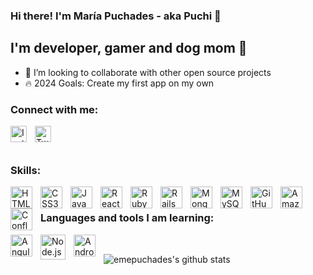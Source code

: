 ### Hi there! I'm María Puchades - aka Puchi 👋 

## I'm developer, gamer and dog mom 🐶

- 💞️ I’m looking to collaborate with other open source projects
- 🔥 2024 Goals: Create my first app on my own

### Connect with me:
[<img align="left" alt="Instagram" width="26px" src="https://cdn.jsdelivr.net/npm/simple-icons@3.0.1/icons/instagram.svg" style="padding-right:10px;" />][instagram]
[<img align="left" alt="Twitter" width="26px" src="https://cdn.jsdelivr.net/npm/simple-icons@3.13.0/icons/twitter.svg" style="padding-right:10px;" />][twitter]


&nbsp;&nbsp;
&nbsp;&nbsp;
---

### Skills:

<img align="left" alt="HTML5" width="35px" src="https://cdn.jsdelivr.net/gh/devicons/devicon/icons/html5/html5-original.svg" style="padding-right:10px;" />
<img align="left" alt="CSS3" width="35px" src="https://cdn.jsdelivr.net/gh/devicons/devicon/icons/css3/css3-original.svg" style="padding-right:10px;" />
<img align="left" alt="JavaScript" width="35px" src="https://cdn.jsdelivr.net/gh/devicons/devicon/icons/javascript/javascript-original.svg" style="padding-right:10px;" />
<img align="left" alt="React" width="35px" src="https://cdn.jsdelivr.net/npm/react-devicon@0.1.9/react/original-wordmark/ReactOriginalWordmark.svg" style="padding-right:10px;" />
<img align="left" alt="RubyOnRails" width="35px" src="https://cdn.jsdelivr.net/npm/react-devicon@0.1.9/ruby/original-wordmark/RubyOriginalWordmark.svg" style="padding-right:10px;" />
<img align="left" alt="Rails" width="35px" src="https://cdn.jsdelivr.net/npm/react-devicon@0.1.9/rails/original-wordmark/RailsOriginalWordmark.svg" style="padding-right:10px;" />

<img align="left" alt="MongoDB" width="35px" src="https://cdn.jsdelivr.net/gh/devicons/devicon/icons/mongodb/mongodb-original.svg" style="padding-right:10px;" />
<img align="left" alt="MySQL" width="35px" src="https://cdn.jsdelivr.net/npm/react-devicon@0.1.9/mysql/original-wordmark/MysqlOriginalWordmark.svg" style="padding-right:10px;" />
<img align="left" alt="GitHub" width="35px" src="https://cdn.jsdelivr.net/npm/react-devicon@0.1.9/github/original/GithubOriginal.svg" style="padding-right:10px;" />
<img align="left" alt="AmazonWebServices" width="35px" src="https://cdn.jsdelivr.net/npm/react-devicon@0.1.9/amazonwebservices/original-wordmark/AmazonwebservicesOriginalWordmark.svg" style="padding-right:10px;" />
<img align="left" alt="Confluence" width="35px" src="https://cdn.jsdelivr.net/npm/react-devicon@0.1.9/confluence/original-wordmark/ConfluenceOriginalWordmark.svg" style="padding-right:10px;" />


&nbsp;&nbsp;
&nbsp;&nbsp;

### Languages and tools I am learning:
<img align="left" alt="Angular" width="35px" src="https://cdn.jsdelivr.net/npm/react-devicon@0.1.9/angularjs/original/AngularjsOriginal.svg" style="padding-right:10px;" />
<img align="left" alt="Node.js" width="40px" src="https://cdn.jsdelivr.net/npm/react-devicon@0.1.9/nodejs/original-wordmark/NodejsOriginalWordmark.svg" style="padding-right:10px;" />
<img align="left" alt="Android" width="35px" src="https://cdn.jsdelivr.net/npm/react-devicon@0.1.9/android/original-wordmark/AndroidOriginalWordmark.svg" style="padding-right:10px;" />

&nbsp;&nbsp;
&nbsp;&nbsp;

 <img src="https://github-readme-stats.vercel.app/api?username=emepuchades&show_icons=true&include_all_commits=true&theme=buefy&hide_border=false" alt="emepuchades's github stats" />



[twitter]: https://twitter.com/puchiidev
[instagram]: https://instagram.com/puchiideev

<!---
emepuchades/emepuchades is a ✨ special ✨ repository because its `README.md` (this file) appears on your GitHub profile.
You can click the Preview link to take a look at your changes.
--->
